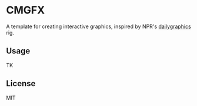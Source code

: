 # CMGFX
A template for creating interactive graphics, inspired by NPR's
[dailygraphics](https://github.com/nprapps/dailygraphics-next) rig.

## Usage

TK





## License
MIT
